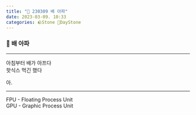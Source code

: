 ```yaml
---
title: "🌱 230309 배 아파"
date: 2023-03-09. 10:33
categories: 🪨Stone 🌱DayStone
---
```


### 🗿 배 아파

---

아침부터 배가 아프다  
핫식스 먹긴 했다  

아.  

---

FPU - Floating Process Unit  
GPU - Graphic Process Unit  
